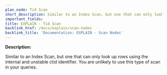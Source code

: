 ```yaml
---
plan_node: Tid Scan
short_description: Similar to an Index Scan, but one that can only look up rows using the internal and unstable ctid identifier. You are unlikely to use this type of scan in your queries.
important_fields:
title: EXPLAIN - Tid Scan
backlink_href: /docs/explain/scan-nodes
backlink_title: 'Documentation: EXPLAIN - Scan Nodes'
---
```


**Description:**

Similar to an Index Scan, but one that can only look up rows using the internal and unstable ctid identifier. You are unlikely to use this type of scan in your queries.